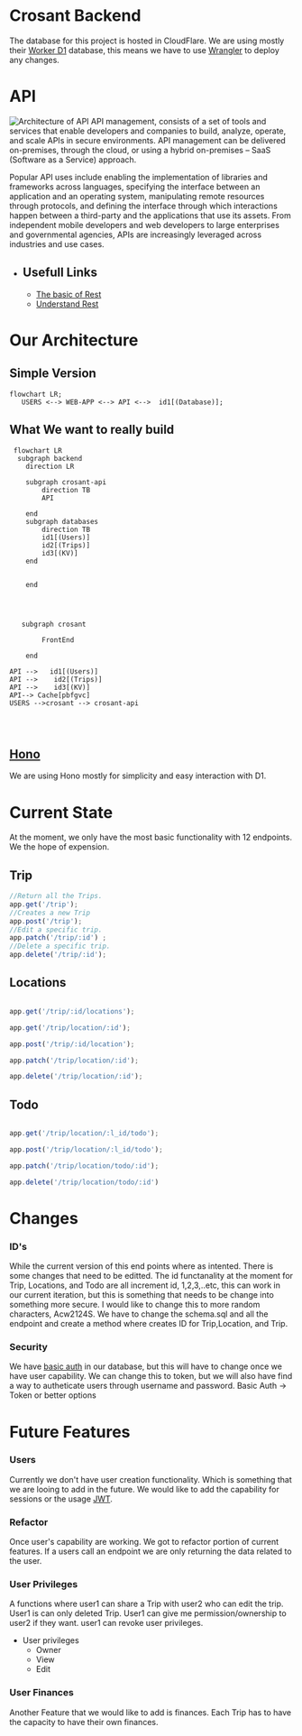 # Crosant Backend
The database for this project is hosted in CloudFlare. We are using mostly their [Worker D1](https://developers.cloudflare.com/d1/get-started/) database, this means we have to use [Wrangler](https://developers.cloudflare.com/workers/wrangler/) to deploy any changes. 
# API 
![Architecture of API](https://d1.awsstatic.com/serverless/API-example-use-cases.be399e3a039a7be550569abefffa776e0615a27d.png)
API management, consists of a set of tools and services that enable developers and companies to build, analyze, operate, and scale APIs in secure environments. API management can be delivered on-premises, through the cloud, or using a hybrid on-premises – SaaS (Software as a Service) approach.

Popular API uses include enabling the implementation of libraries and frameworks across languages, specifying the interface between an application and an operating system, manipulating remote resources through protocols, and defining the interface through which interactions happen between a third-party and the applications that use its assets. From independent mobile developers and web developers to large enterprises and governmental agencies, APIs are increasingly leveraged across industries and use cases.
- ## Usefull Links
    - [The basic of Rest](https://www.geeksforgeeks.org/rest-api-introduction/)
    - [Understand Rest](https://stackoverflow.com/questions/671118/what-exactly-is-restful-programming)
# Our Architecture
## Simple Version

```mermaid
flowchart LR;
   USERS <--> WEB-APP <--> API <-->  id1[(Database)];
```
## What We want to really build 
``` mermaid 
 flowchart LR
  subgraph backend 
    direction LR
    
    subgraph crosant-api
        direction TB
        API 
   
    end
    subgraph databases
        direction TB
        id1[(Users)] 
        id2[(Trips)]
        id3[(KV)]
    end


    end 

 


   subgraph crosant

        FrontEnd 

    end 

API -->   id1[(Users)]
API -->    id2[(Trips)]
API -->    id3[(KV)]
API--> Cache[pbfgvc]
USERS -->crosant --> crosant-api 




```
## [Hono](https://hono.dev/) 

We are using Hono mostly for simplicity and easy interaction with D1. 

# Current State
At the moment, we only have the most basic functionality with 12 endpoints.  We the hope of  expension. 
## Trip 
```JavaScript
//Return all the Trips. 
app.get('/trip'); 
//Creates a new Trip 
app.post('/trip');
//Edit a specific trip.
app.patch('/trip/:id') ;
//Delete a specific trip.
app.delete('/trip/:id');
```
## Locations
```JavaScript

app.get('/trip/:id/locations');

app.get('/trip/location/:id');

app.post('/trip/:id/location');

app.patch('/trip/location/:id');

app.delete('/trip/location/:id');

```
## Todo 
```Javascript

app.get('/trip/location/:l_id/todo');

app.post('/trip/location/:l_id/todo');

app.patch('/trip/location/todo/:id');

app.delete('/trip/location/todo/:id') 
```
# Changes
### ID's 
While the current version of this end points where as intented. There is some changes that need to be editted. The id functanality at the moment for Trip, Locations, and Todo are all increment id, 1,2,3,..etc, this can work in our current iteration, but this is something that needs to be change into something more secure. I would like to change this to more random characters, Acw2124S. We have to change the schema.sql and all the endpoint and create a method where creates ID for Trip,Location, and Trip. 

### Security
We have [basic auth](https://developer.mozilla.org/en-US/docs/Web/HTTP/Headers/Authorization)
in our database, but this will have to change once we have user capability. We can change this to token, but we will also have find a way to autheticate users through username and password. 
Basic Auth -> Token or better options
# Future Features 
### Users 
Currently we don't have user creation functionality. Which is something that we are looing to add in the future. We would like to add the capability for sessions or the usage [JWT](https://jwt.io/). 
### Refactor 
 Once user's capability are working. We got to refactor portion of current features. If a users call an endpoint we are only returning the data related to the user. 
### User Privileges 
A functions where user1 can share a Trip with user2 who can edit the trip. User1 is can only deleted Trip. User1 can give me permission/ownership to user2 if they want. user1 can revoke user privileges. 
- User privileges
    - Owner
    - View 
    - Edit 
### User Finances
Another Feature that we would like to add is finances. Each Trip has to have the capacity to have their own finances. 
